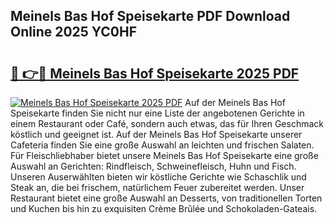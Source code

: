 ## Meinels Bas Hof Speisekarte PDF Download Online 2025 YC0HF

# <h2><a href="http://gc6lu9.nevu.top/?p=Meinels+Bas+Hof+Speisekarte">🔗 👉🔴 Meinels Bas Hof Speisekarte 2025 PDF</a></h2>

[![Meinels Bas Hof Speisekarte 2025 PDF](https://i.imgur.com/dBaPXMq.png)](http://gc6lu9.nevu.top/?p=Meinels+Bas+Hof+Speisekarte)
Auf der Meinels Bas Hof Speisekarte finden Sie nicht nur eine Liste der angebotenen Gerichte in einem Restaurant oder Café, sondern auch etwas, das für Ihren Geschmack köstlich und geeignet ist. Auf der Meinels Bas Hof Speisekarte unserer Cafeteria finden Sie eine große Auswahl an leichten und frischen Salaten. Für Fleischliebhaber bietet unsere Meinels Bas Hof Speisekarte eine große Auswahl an Gerichten: Rindfleisch, Schweinefleisch, Huhn und Fisch. Unseren Auserwählten bieten wir köstliche Gerichte wie Schaschlik und Steak an, die bei frischem, natürlichem Feuer zubereitet werden. Unser Restaurant bietet eine große Auswahl an Desserts, von traditionellen Torten und Kuchen bis hin zu exquisiten Crème Brûlée und Schokoladen-Gateais.
